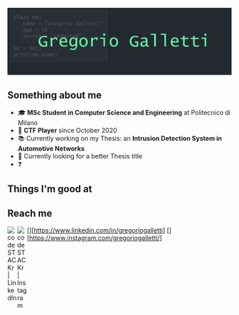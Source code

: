 ![banner](./banner.png)

## Something about me
- 🎓 **MSc Student in Computer Science and Engineering** at Politecnico di Milano
- 🚩 **CTF Player** since October 2020
- 📚 Currently working on my Thesis: an **Intrusion Detection System in Automotive Networks**
- 🔎 Currently looking for a better Thesis title
- ❓ 

## Things I'm good at

## Reach me
[<img align="left" alt="codeSTACKr | LinkedIn" width="22px" src="https://cdn.jsdelivr.net/npm/simple-icons@v3/icons/linkedin.svg" />][https://www.linkedin.com/in/gregoriogalletti]
[<img align="left" alt="codeSTACKr | Instagram" width="22px" src="https://cdn.jsdelivr.net/npm/simple-icons@v3/icons/instagram.svg" />][https://www.instagram.com/gregoriogalletti/]
